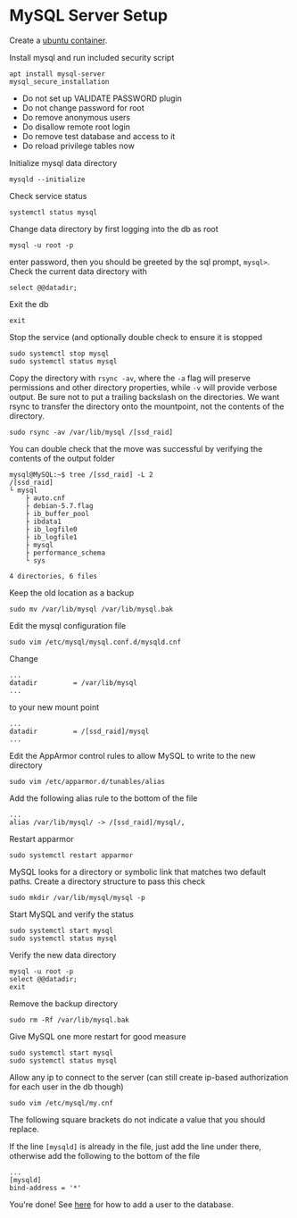 # MySQL Server Setup

Create a [ubuntu container](../../baremetal/ubuntu.md).

Install mysql and run included security script

```
apt install mysql-server
mysql_secure_installation
```

* Do not set up VALIDATE PASSWORD plugin
* Do not change password for root
* Do remove anonymous users
* Do disallow remote root login
* Do remove test database and access to it
* Do reload privilege tables now

Initialize mysql data directory

```
mysqld --initialize
```

Check service status

```
systemctl status mysql
```

Change data directory by first logging into the db as root

```
mysql -u root -p
```

enter password, then you should be greeted by the sql prompt, `mysql>`. Check the current data directory with

```
select @@datadir;
```

Exit the db

```
exit
```

Stop the service (and optionally double check to ensure it is stopped

```
sudo systemctl stop mysql
sudo systemctl status mysql
```

Copy the directory with `rsync -av`, where the `-a` flag will preserve permissions and other directory properties,
while `-v` will provide verbose output. Be sure not to put a trailing backslash on the directories.
We want rsync to transfer the directory onto the mountpoint, not the contents of the directory.

```
sudo rsync -av /var/lib/mysql /[ssd_raid]
```

You can double check that the move was successful by verifying the contents of the output folder

```
mysql@MySQL:~$ tree /[ssd_raid] -L 2 
/[ssd_raid]
└ mysql
	├ auto.cnf
	├ debian-5.7.flag
	├ ib_buffer_pool
	├ ibdata1
	├ ib_logfile0
	├ ib_logfile1
	├ mysql
	├ performance_schema
	└ sys

4 directories, 6 files
```

Keep the old location as a backup

```
sudo mv /var/lib/mysql /var/lib/mysql.bak
```

Edit the mysql configuration file

```
sudo vim /etc/mysql/mysql.conf.d/mysqld.cnf
```

Change

```
...
datadir         = /var/lib/mysql
...
```

to your new mount point

```
...
datadir         = /[ssd_raid]/mysql
...
```

Edit the AppArmor control rules to allow MySQL to write to the new directory

```
sudo vim /etc/apparmor.d/tunables/alias
```

Add the following alias rule to the bottom of the file

```
...
alias /var/lib/mysql/ -> /[ssd_raid]/mysql/,
```

Restart apparmor

```
sudo systemctl restart apparmor
```

MySQL looks for a directory or symbolic link that matches two default paths. Create a directory structure to pass this check

```
sudo mkdir /var/lib/mysql/mysql -p
```

Start MySQL and verify the status

```
sudo systemctl start mysql
sudo systemctl status mysql
```

Verify the new data directory

```
mysql -u root -p
select @@datadir;
exit
```

Remove the backup directory

```
sudo rm -Rf /var/lib/mysql.bak
```

Give MySQL one more restart for good measure

```
sudo systemctl start mysql
sudo systemctl status mysql
```

Allow any ip to connect to  the server (can still create ip-based authorization for each user in the db though)

```
sudo vim /etc/mysql/my.cnf
```

The following square brackets do not indicate a value that you should replace.

If the line `[mysqld]` is already in the file, just add the line under there, otherwise add the following to the bottom of the file

```
...
[mysqld]
bind-address = '*'
```

You're done! See [here](./adduser.md) for how to add a user to the database.
